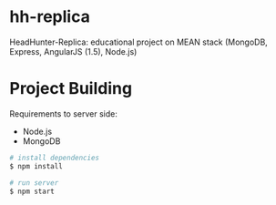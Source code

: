 # hh-replica
HeadHunter-Replica: educational project on MEAN stack (MongoDB, Express, AngularJS (1.5), Node.js)

# Project Building

Requirements to server side:
- Node.js
- MongoDB

```bash
# install dependencies
$ npm install

# run server
$ npm start

```
